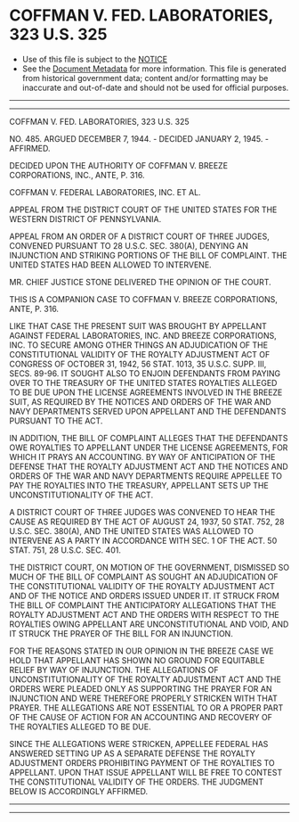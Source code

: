 ---
---

# COFFMAN V. FED. LABORATORIES, 323 U.S. 325

* Use of this file is subject to the [NOTICE](https://github.com/publicdocs/notice/blob/master/NOTICE)
* See the [Document Metadata](../../../) for more information.
  This file is generated from historical government data; content and/or formatting may be inaccurate and out-of-date and should not be used for official purposes.

----------
----------

COFFMAN V. FED. LABORATORIES, 323 U.S. 325

NO. 485.  ARGUED DECEMBER 7, 1944.  - DECIDED JANUARY 2, 1945.  - AFFIRMED.

DECIDED UPON THE AUTHORITY OF COFFMAN V. BREEZE CORPORATIONS, INC., ANTE, P. 316.

COFFMAN V. FEDERAL LABORATORIES, INC. ET AL.

APPEAL FROM THE DISTRICT COURT OF THE UNITED STATES FOR THE WESTERN DISTRICT OF PENNSYLVANIA.

APPEAL FROM AN ORDER OF A DISTRICT COURT OF THREE JUDGES, CONVENED PURSUANT TO 28 U.S.C. SEC. 380(A), DENYING AN INJUNCTION AND STRIKING PORTIONS OF THE BILL OF COMPLAINT.  THE UNITED STATES HAD BEEN ALLOWED TO INTERVENE.

MR. CHIEF JUSTICE STONE DELIVERED THE OPINION OF THE COURT.

THIS IS A COMPANION CASE TO COFFMAN V. BREEZE CORPORATIONS, ANTE, P. 316.

LIKE THAT CASE THE PRESENT SUIT WAS BROUGHT BY APPELLANT AGAINST FEDERAL LABORATORIES, INC. AND BREEZE CORPORATIONS, INC. TO SECURE AMONG OTHER THINGS AN ADJUDICATION OF THE CONSTITUTIONAL VALIDITY OF THE ROYALTY ADJUSTMENT ACT OF CONGRESS OF OCTOBER 31, 1942, 56 STAT. 1013, 35 U.S.C. SUPP. III, SECS. 89-96.  IT SOUGHT ALSO TO ENJOIN DEFENDANTS FROM PAYING OVER TO THE TREASURY OF THE UNITED STATES ROYALTIES ALLEGED TO BE DUE UPON THE LICENSE AGREEMENTS INVOLVED IN THE BREEZE SUIT, AS REQUIRED BY THE NOTICES AND ORDERS OF THE WAR AND NAVY DEPARTMENTS SERVED UPON APPELLANT AND THE DEFENDANTS PURSUANT TO THE ACT.

IN ADDITION, THE BILL OF COMPLAINT ALLEGES THAT THE DEFENDANTS OWE ROYALTIES TO APPELLANT UNDER THE LICENSE AGREEMENTS, FOR WHICH IT PRAYS AN ACCOUNTING.  BY WAY OF ANTICIPATION OF THE DEFENSE THAT THE ROYALTY ADJUSTMENT ACT AND THE NOTICES AND ORDERS OF THE WAR AND NAVY DEPARTMENTS REQUIRE APPELLEE TO PAY THE ROYALTIES INTO THE TREASURY, APPELLANT SETS UP THE UNCONSTITUTIONALITY OF THE ACT.

A DISTRICT COURT OF THREE JUDGES WAS CONVENED TO HEAR THE CAUSE AS REQUIRED BY THE ACT OF AUGUST 24, 1937, 50 STAT. 752, 28 U.S.C. SEC. 380(A), AND THE UNITED STATES WAS ALLOWED TO INTERVENE AS A PARTY IN ACCORDANCE WITH SEC. 1 OF THE ACT.  50 STAT. 751, 28 U.S.C. SEC. 401.

THE DISTRICT COURT, ON MOTION OF THE GOVERNMENT, DISMISSED SO MUCH OF THE BILL OF COMPLAINT AS SOUGHT AN ADJUDICATION OF THE CONSTITUTIONAL VALIDITY OF THE ROYALTY ADJUSTMENT ACT AND OF THE NOTICE AND ORDERS ISSUED UNDER IT.  IT STRUCK FROM THE BILL OF COMPLAINT THE ANTICIPATORY ALLEGATIONS THAT THE ROYALTY ADJUSTMENT ACT AND THE ORDERS WITH RESPECT TO THE ROYALTIES OWING APPELLANT ARE UNCONSTITUTIONAL AND VOID, AND IT STRUCK THE PRAYER OF THE BILL FOR AN INJUNCTION.

FOR THE REASONS STATED IN OUR OPINION IN THE BREEZE CASE WE HOLD THAT APPELLANT HAS SHOWN NO GROUND FOR EQUITABLE RELIEF BY WAY OF INJUNCTION.  THE ALLEGATIONS OF UNCONSTITUTIONALITY OF THE ROYALTY ADJUSTMENT ACT AND THE ORDERS WERE PLEADED ONLY AS SUPPORTING THE PRAYER FOR AN INJUNCTION AND WERE THEREFORE PROPERLY STRICKEN WITH THAT PRAYER.  THE ALLEGATIONS ARE NOT ESSENTIAL TO OR A PROPER PART OF THE CAUSE OF ACTION FOR AN ACCOUNTING AND RECOVERY OF THE ROYALTIES ALLEGED TO BE DUE.

SINCE THE ALLEGATIONS WERE STRICKEN, APPELLEE FEDERAL HAS ANSWERED SETTING UP AS A SEPARATE DEFENSE THE ROYALTY ADJUSTMENT ORDERS PROHIBITING PAYMENT OF THE ROYALTIES TO APPELLANT.  UPON THAT ISSUE APPELLANT WILL BE FREE TO CONTEST THE CONSTITUTIONAL VALIDITY OF THE ORDERS.  THE JUDGMENT BELOW IS ACCORDINGLY AFFIRMED.


----------
----------

